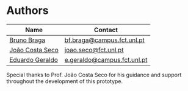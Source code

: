 # Authors 

| Name                                            | Contact                                                           |
| ----------------------------------------------- | ----------------------------------------------------------------- |
| [Bruno Braga](https://linkedin.com/in/bfibraga) | [bf.braga@campus.fct.unl.pt](mailto:bf.braga@campus.fct.unl.pt)   |
| [João Costa Seco](https://costaseco.github.io/) | [joao.seco@fct.unl.pt](mailto:joao.seco@fct.unl.pt)               |
| [Eduardo Geraldo]()                             | [e.geraldo@campus.fct.unl.pt](mailto:e.geraldo@campus.fct.unl.pt) |

Special thanks to Prof. João Costa Seco for his guidance and support throughout the development of this prototype. 
